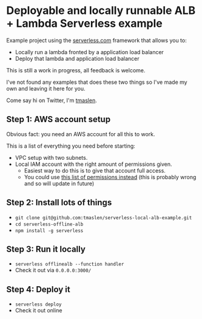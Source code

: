 # Deployable and locally runnable ALB + Lambda Serverless example

Example project using the [serverless.com](https://serverless.com) framework that allows you to:

 * Locally run a lambda fronted by a application load balancer
 * Deploy that lambda and application load balancer

This is still a work in progress, all feedback is welcome.

I've not found any examples that does these two things so I've made my own and leaving it here for you.

Come say hi on Twitter, I'm [tmaslen](https://twitter.com/tmaslen).

## Step 1: AWS account setup

Obvious fact: you need an AWS account for all this to work.

This is a list of everything you need before starting:

 * VPC setup with two subnets.
 * Local IAM account with the right amount of permissions given.
   * Easiest way to do this is to give that account full access.
   * You could use [this list of permissions instead](iam-policy.json) (this is probably wrong and so will update in future)

## Step 2: Install lots of things

 * `git clone git@github.com:tmaslen/serverless-local-alb-example.git`
 * `cd serverless-offline-alb`
 * `npm install -g serverless`

## Step 3: Run it locally

 * `serverless offlinealb --function handler`
 * Check it out via `0.0.0.0:3000/`

## Step 4: Deploy it

 * `serverless deploy`
 * Check it out online